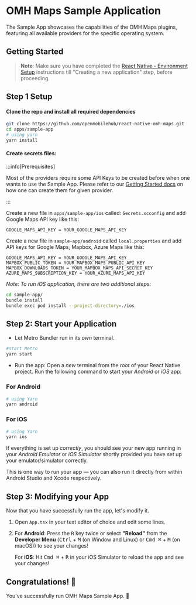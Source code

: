 # OMH Maps Sample Application

The Sample App showcases the capabilities of the OMH Maps plugins, featuring all available providers for the specific operating system.

## Getting Started

> **Note**: Make sure you have completed the [React Native - Environment Setup](https://reactnative.dev/docs/environment-setup) instructions till "Creating a new application" step, before proceeding.


## Step 1 Setup

#### Clone the repo and install all required dependencies

```bash
git clone https://github.com/openmobilehub/react-native-omh-maps.git
cd apps/sample-app
# using yarn
yarn install
```

#### Create secrets files:

:::info[Prerequisites]

Most of the providers require some API Keys to be created before when one wants to use the Sample App. 
Please refer to our [Getting Started docs](https://openmobilehub.github.io/react-native-omh-maps/docs/getting-started) on how one can create them for given provider.  

:::

  
Create a new file in `apps/sample-app/ios` called: `Secrets.xcconfig` and add Google Maps API key like this:

```
GOOGLE_MAPS_API_KEY = YOUR_GOOGLE_MAPS_API_KEY
```

Create a new file in `sample-app/android` called `local.properties` and add API keys for Google Maps, Mapbox, Azure Maps like this:

```
GOOGLE_MAPS_API_KEY = YOUR_GOOGLE_MAPS_API_KEY
MAPBOX_PUBLIC_TOKEN = YOUR_MAPBOX_MAPS_PUBLIC_API_KEY
MAPBOX_DOWNLOADS_TOKEN = YOUR_MAPBOX_MAPS_API_SECRET_KEY
AZURE_MAPS_SUBSCRIPTION_KEY = YOUR_AZURE_MAPS_API_KEY
```

_Note: To run iOS application, there are two additional steps:_

```bash
cd sample-app/
bundle install
bundle exec pod install --project-directory=./ios
```

## Step 2: Start your Application

- Let Metro Bundler run in its _own_ terminal. 
```bash
#start Metro
yarn start
```

- Run the app:
Open a _new_ terminal from the _root_ of your React Native project. Run the following command to start your _Android_ or _iOS_ app:

### For Android

```bash
# using Yarn
yarn android
```

### For iOS

```bash
# using Yarn
yarn ios
```

If everything is set up _correctly_, you should see your new app running in your _Android Emulator_ or _iOS Simulator_ shortly provided you have set up your emulator/simulator correctly.

This is one way to run your app — you can also run it directly from within Android Studio and Xcode respectively.

## Step 3: Modifying your App

Now that you have successfully run the app, let's modify it.

1. Open `App.tsx` in your text editor of choice and edit some lines.
2. For **Android**: Press the <kbd>R</kbd> key twice or select **"Reload"** from the **Developer Menu** (<kbd>Ctrl</kbd> + <kbd>M</kbd> (on Window and Linux) or <kbd>Cmd ⌘</kbd> + <kbd>M</kbd> (on macOS)) to see your changes!

   For **iOS**: Hit <kbd>Cmd ⌘</kbd> + <kbd>R</kbd> in your iOS Simulator to reload the app and see your changes!

## Congratulations! :tada:

You've successfully run OMH Maps Sample App. :partying_face:

